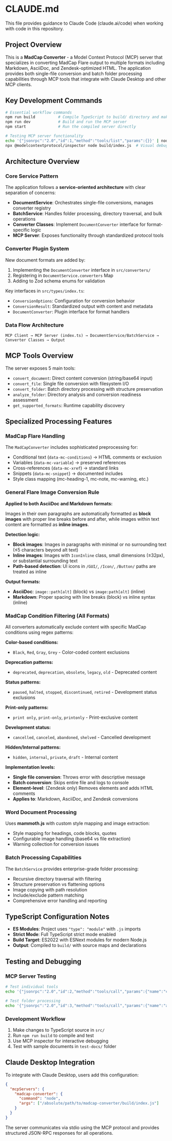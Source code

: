 # CLAUDE.md

This file provides guidance to Claude Code (claude.ai/code) when working with code in this repository.

## Project Overview

This is a **MadCap Converter** - a Model Context Protocol (MCP) server that specializes in converting MadCap Flare output to multiple formats including Markdown, AsciiDoc, and Zendesk-optimized HTML. The application provides both single-file conversion and batch folder processing capabilities through MCP tools that integrate with Claude Desktop and other MCP clients.

## Key Development Commands

```bash
# Essential workflow commands
npm run build          # Compile TypeScript to build/ directory and make executable
npm run dev            # Build and run the MCP server
npm start              # Run the compiled server directly

# Testing MCP server functionality
echo '{"jsonrpc":"2.0","id":1,"method":"tools/list","params":{}}' | node build/index.js
npx @modelcontextprotocol/inspector node build/index.js  # Visual debugging interface
```

## Architecture Overview

### Core Service Pattern
The application follows a **service-oriented architecture** with clear separation of concerns:

- **DocumentService**: Orchestrates single-file conversions, manages converter registry
- **BatchService**: Handles folder processing, directory traversal, and bulk operations  
- **Converter Classes**: Implement `DocumentConverter` interface for format-specific logic
- **MCP Server**: Exposes functionality through standardized protocol tools

### Converter Plugin System
New document formats are added by:
1. Implementing the `DocumentConverter` interface in `src/converters/`
2. Registering in `DocumentService.converters` Map
3. Adding to Zod schema enums for validation

Key interfaces in `src/types/index.ts`:
- `ConversionOptions`: Configuration for conversion behavior
- `ConversionResult`: Standardized output with content and metadata
- `DocumentConverter`: Plugin interface for format handlers

### Data Flow Architecture
```
MCP Client → MCP Server (index.ts) → DocumentService/BatchService → Converter Classes → Output
```

## MCP Tools Overview

The server exposes 5 main tools:
- `convert_document`: Direct content conversion (string/base64 input)
- `convert_file`: Single file conversion with filesystem I/O
- `convert_folder`: Batch directory processing with structure preservation
- `analyze_folder`: Directory analysis and conversion readiness assessment
- `get_supported_formats`: Runtime capability discovery

## Specialized Processing Features

### MadCap Flare Handling
The `MadCapConverter` includes sophisticated preprocessing for:
- Conditional text (`data-mc-conditions`) → HTML comments or exclusion
- Variables (`data-mc-variable`) → preserved references
- Cross-references (`data-mc-xref`) → standard links
- Snippets (`data-mc-snippet`) → documented includes
- Style class mapping (mc-heading-1, mc-note, mc-warning, etc.)

### General Flare Image Conversion Rule
**Applied to both AsciiDoc and Markdown formats:**

Images in their own paragraphs are automatically formatted as **block images** with proper line breaks before and after, while images within text content are formatted as **inline images**.

**Detection logic:**
- **Block images**: Images in paragraphs with minimal or no surrounding text (≤5 characters beyond alt text)
- **Inline images**: Images with `IconInline` class, small dimensions (≤32px), or substantial surrounding text
- **Path-based detection**: UI icons in `/GUI/`, `/Icon/`, `/Button/` paths are treated as inline

**Output formats:**
- **AsciiDoc**: `image::path[alt]` (block) vs `image:path[alt]` (inline)  
- **Markdown**: Proper spacing with line breaks (block) vs inline syntax (inline)

### MadCap Condition Filtering (All Formats)
All converters automatically exclude content with specific MadCap conditions using regex patterns:

**Color-based conditions:**
- `Black`, `Red`, `Gray`, `Grey` - Color-coded content exclusions

**Deprecation patterns:**
- `deprecated`, `deprecation`, `obsolete`, `legacy`, `old` - Deprecated content

**Status patterns:**
- `paused`, `halted`, `stopped`, `discontinued`, `retired` - Development status exclusions

**Print-only patterns:**
- `print only`, `print-only`, `printonly` - Print-exclusive content

**Development status:**
- `cancelled`, `canceled`, `abandoned`, `shelved` - Cancelled development

**Hidden/Internal patterns:**
- `hidden`, `internal`, `private`, `draft` - Internal content

**Implementation levels:**
- **Single file conversion**: Throws error with descriptive message
- **Batch conversion**: Skips entire file and logs to console  
- **Element-level**: (Zendesk only) Removes elements and adds HTML comments
- **Applies to**: Markdown, AsciiDoc, and Zendesk conversions

### Word Document Processing
Uses **mammoth.js** with custom style mapping and image extraction:
- Style mapping for headings, code blocks, quotes
- Configurable image handling (base64 vs file extraction)
- Warning collection for conversion issues

### Batch Processing Capabilities
The `BatchService` provides enterprise-grade folder processing:
- Recursive directory traversal with filtering
- Structure preservation vs flattening options
- Image copying with path resolution
- Include/exclude pattern matching
- Comprehensive error handling and reporting

## TypeScript Configuration Notes

- **ES Modules**: Project uses `"type": "module"` with `.js` imports
- **Strict Mode**: Full TypeScript strict mode enabled
- **Build Target**: ES2022 with ESNext modules for modern Node.js
- **Output**: Compiled to `build/` with source maps and declarations

## Testing and Debugging

### MCP Server Testing
```bash
# Test individual tools
echo '{"jsonrpc":"2.0","id":2,"method":"tools/call","params":{"name":"convert_document","arguments":{"input":"<h1>Test</h1>","inputType":"html","format":"markdown"}}}' | node build/index.js

# Test folder processing
echo '{"jsonrpc":"2.0","id":3,"method":"tools/call","params":{"name":"analyze_folder","arguments":{"inputDir":"/path/to/test-docs"}}}' | node build/index.js
```

### Development Workflow
1. Make changes to TypeScript source in `src/`
2. Run `npm run build` to compile and test
3. Use MCP inspector for interactive debugging
4. Test with sample documents in `test-docs/` folder

## Claude Desktop Integration

To integrate with Claude Desktop, users add this configuration:
```json
{
  "mcpServers": {
    "madcap-converter": {
      "command": "node",
      "args": ["/absolute/path/to/madcap-converter/build/index.js"]
    }
  }
}
```

The server communicates via stdio using the MCP protocol and provides structured JSON-RPC responses for all operations.